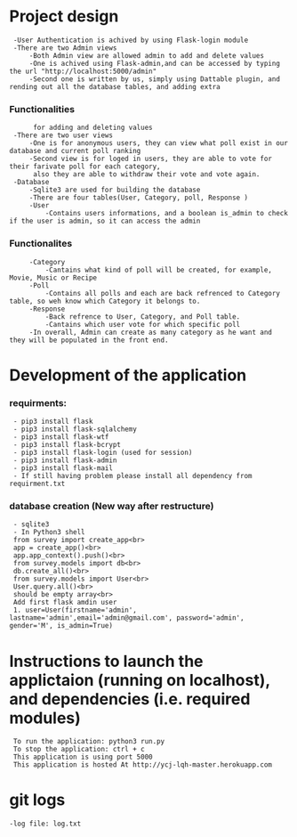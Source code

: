 # Project design
     -User Authentication is achived by using Flask-login module
     -There are two Admin views
         -Both Admin view are allowed admin to add and delete values
         -One is achived using Flask-admin,and can be accessed by typing the url "http://localhost:5000/admin"
         -Second one is written by us, simply using Dattable plugin, and rending out all the database tables, and adding extra
### Functionalities
          for adding and deleting values
     -There are two user views
         -One is for anonymous users, they can view what poll exist in our database and current poll ranking 
         -Second view is for loged in users, they are able to vote for their farivate poll for each category,
          also they are able to withdraw their vote and vote again.
     -Database
         -Sqlite3 are used for building the database
         -There are four tables(User, Category, poll, Response )
         -User
             -Contains users informations, and a boolean is_admin to check if the user is admin, so it can access the admin
### Functionalites
         -Category
             -Cantains what kind of poll will be created, for example, Movie, Music or Recipe
         -Poll
             -Contains all polls and each are back refrenced to Category table, so weh know which Category it belongs to.
         -Response
             -Back refrence to User, Category, and Poll table.
             -Cantains which user vote for which specific poll
         -In overall, Admin can create as many category as he want and they will be populated in the front end.
      
             
# Development of the application

### requirments:
     - pip3 install flask 
     - pip3 install flask-sqlalchemy
     - pip3 install flask-wtf
     - pip3 install flask-bcrypt
     - pip3 install flask-login (used for session)
     - pip3 install flask-admin
     - pip3 install flask-mail
     - If still having problem please install all dependency from requirment.txt

### database creation (New way after restructure) 
     - sqlite3
     - In Python3 shell 
     from survey import create_app<br>
     app = create_app()<br>
     app.app_context().push()<br>
     from survey.models import db<br>
     db.create_all()<br>
     from survey.models import User<br>
     User.query.all()<br>
     should be empty array<br>
     Add first flask amdin user
     1. user=User(firstname='admin', lastname='admin',email='admin@gmail.com', password='admin', gender='M', is_admin=True)
 
 
 
 
# Instructions to launch the applictaion (running on localhost), and dependencies (i.e. required modules)
     To run the application: python3 run.py
     To stop the application: ctrl + c
     This application is using port 5000
     This application is hosted At http://ycj-lqh-master.herokuapp.com
     


# git logs
    -log file: log.txt
    
